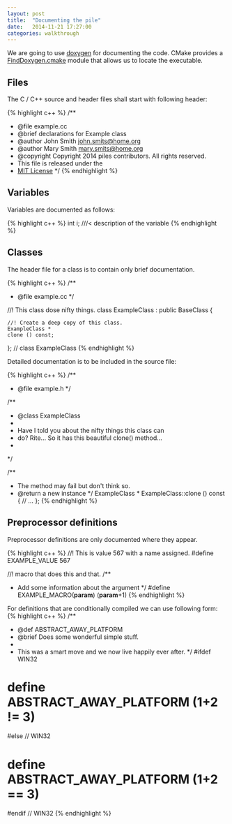 ```yaml
---
layout: post
title:  "Documenting the pile"
date:   2014-11-21 17:27:00
categories: walkthrough
---
```


We are going to use [doxygen][doxygen] for documenting
the code. CMake provides a 
[FindDoxygen.cmake](http://www.cmake.org/cmake/help/v3.1/module/FindDoxygen.html)
module that allows us to locate the executable.

Files
-----

The C / C++ source and header files shall start with 
following header:

{% highlight c++ %}
/**
 * @file example.cc
 * @brief declarations for Example class
 * @author John Smith <john.smits@home.org>
 * @author Mary Smith <mary.smits@home.org>
 * @copyright Copyright 2014 piles contributors. All rights reserved.
 * This file is released under the 
 * [MIT License](http://opensource.org/licenses/mit-license.html)
 */
{% endhighlight %}


Variables
---------

Variables are documented as follows:

{% highlight c++ %}
int i; ///< description of the variable
{% endhighlight %}

Classes
-------

The header file for a class is to contain only brief
documentation. 

{% highlight c++ %}
/**
 * @file example.cc
 */

//! This class dose nifty things.
class ExampleClass : public BaseClass {
	
	//! Create a deep copy of this class.
	ExampleClass *
	clone () const;
	
}; // class ExampleClass
{% endhighlight %}

Detailed documentation is to be included 
in the source file:

{% highlight c++ %}
/**
 * @file example.h
 */

/**
 * @class ExampleClass
 *
 * Have I told you about the nifty things this class can
 * do? Rite... So it has this beautiful clone() method...
 * 
 */

/**
 * The method may fail but don't think so.
 * @return a new instance
 */
ExampleClass * ExampleClass::clone () const
{
	// ...
};
{% endhighlight %}




Preprocessor definitions
------------------------

Preprocessor definitions are only documented 
where they appear.

{% highlight c++ %}
//! This is value 567 with a name assigned.
#define EXAMPLE_VALUE 567

//! macro that does this and that.
/**
 * Add some information about the argument
 */
#define EXAMPLE_MACRO(__param__) (__param__+1)
{% endhighlight %}

For definitions that are conditionally compiled
we can use following form:
{% highlight c++ %}
/**
 * @def ABSTRACT_AWAY_PLATFORM
 * @brief Does some wonderful simple stuff.
 *
 * This was a smart move and we now live happily ever after.
 */
#ifdef WIN32
#  define ABSTRACT_AWAY_PLATFORM (1+2 != 3)
#else // WIN32
#  define ABSTRACT_AWAY_PLATFORM (1+2 == 3)
#endif // WIN32
{% endhighlight %}


[git]:        http://git-scm.com
[cmake]:      http://www.cmake.org/
[googletest]: https://code.google.com
[doxygen]:    http://www.doxygen.org
